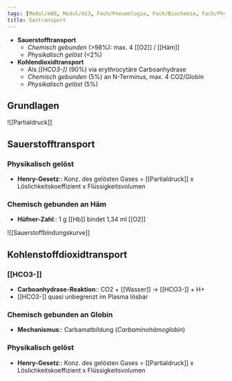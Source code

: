 ```yaml
---
tags: [Modul/m08, Modul/m13, Fach/Pneumologie, Fach/Biochemie, Fach/Physiologie]
title: Gastransport
---
```

- **Sauerstofftransport**
	- *Chemisch gebunden* (>98%): max. 4 [[O2]] / [[Häm]]
	- *Physikalisch gelöst* (<2%)
- **Kohlendioxidtransport**
	- Als *[[HCO3-]]* (90%) via erythrocytäre Carboanhydrase
	- *Chemisch gebunden* (5%) an N-Terminus, max. 4 CO2/Globin
	- *Physikalisch gelöst* (5%)

## Grundlagen
![[Partialdruck]]

## Sauerstofftransport
### Physikalisch gelöst
- **Henry-Gesetz**:: Konz. des gelösten Gases = [[Partialdruck]] x Löslichkeitskoeffizient x Flüssigkeitsvolumen
### Chemisch gebunden an Häm
- **Hüfner-Zahl**:: 1 g [[Hb]] bindet 1,34 ml [[O2]]


![[Sauerstoffbindungskurve]]


## Kohlenstoffdioxidtransport
### [[HCO3-]]
- **Carboanhydrase-Reaktion**:: CO2 + [[Wasser]] → [[HCO3-]] + H+
- [[HCO3-]] quasi unbegrenzt im Plasma lösbar

### Chemisch gebunden an Globin
- **Mechanismus**:: Carbamatbildung (*Carbaminohämoglobin*)
### Physikalisch gelöst
- **Henry-Gesetz**:: Konz. des gelösten Gases = [[Partialdruck]] x Löslichkeitskoeffizient x Flüssigkeitsvolumen